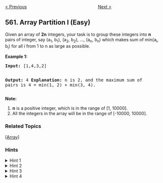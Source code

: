 <!--|This file generated by command(leetcode description); DO NOT EDIT.    |-->
<!--+----------------------------------------------------------------------+-->
<!--|@author    Openset <openset.wang@gmail.com>                           |-->
<!--|@link      https://github.com/openset                                 |-->
<!--|@home      https://github.com/openset/leetcode                        |-->
<!--+----------------------------------------------------------------------+-->

[< Previous](https://github.com/openset/leetcode/tree/master/problems/subarray-sum-equals-k "Subarray Sum Equals K")
　　　　　　　　　　　　　　　　
[Next >](https://github.com/openset/leetcode/tree/master/problems/longest-line-of-consecutive-one-in-matrix "Longest Line of Consecutive One in Matrix")

## 561. Array Partition I (Easy)

<p>
Given an array of <b>2n</b> integers, your task is to group these integers into <b>n</b> pairs of integer, say (a<sub>1</sub>, b<sub>1</sub>), (a<sub>2</sub>, b<sub>2</sub>), ..., (a<sub>n</sub>, b<sub>n</sub>) which makes sum of min(a<sub>i</sub>, b<sub>i</sub>) for all i from 1 to n as large as possible.
</p>

<p><b>Example 1:</b><br />
<pre>
<b>Input:</b> [1,4,3,2]

<b>Output:</b> 4
<b>Explanation:</b> n is 2, and the maximum sum of pairs is 4 = min(1, 2) + min(3, 4).
</pre>
</p>

<p><b>Note:</b><br>
<ol>
<li><b>n</b> is a positive integer, which is in the range of [1, 10000].</li>
<li>All the integers in the array will be in the range of [-10000, 10000].</li>
</ol>
</p>

### Related Topics
  [[Array](https://github.com/openset/leetcode/tree/master/tag/array/README.md)]

### Hints
<details>
<summary>Hint 1</summary>
Obviously, brute force won't help here. Think of something else, take some example like 1,2,3,4.
</details>
<details>
<summary>Hint 2</summary>
How will you make pairs to get the result? There must be some pattern.
</details>
<details>
<summary>Hint 3</summary>
Did you observe that- Minimum element gets add into the result in sacrifice of maximum element.
</details>
<details>
<summary>Hint 4</summary>
Still won't able to find pairs? Sort the array and try to find the pattern.
</details>
